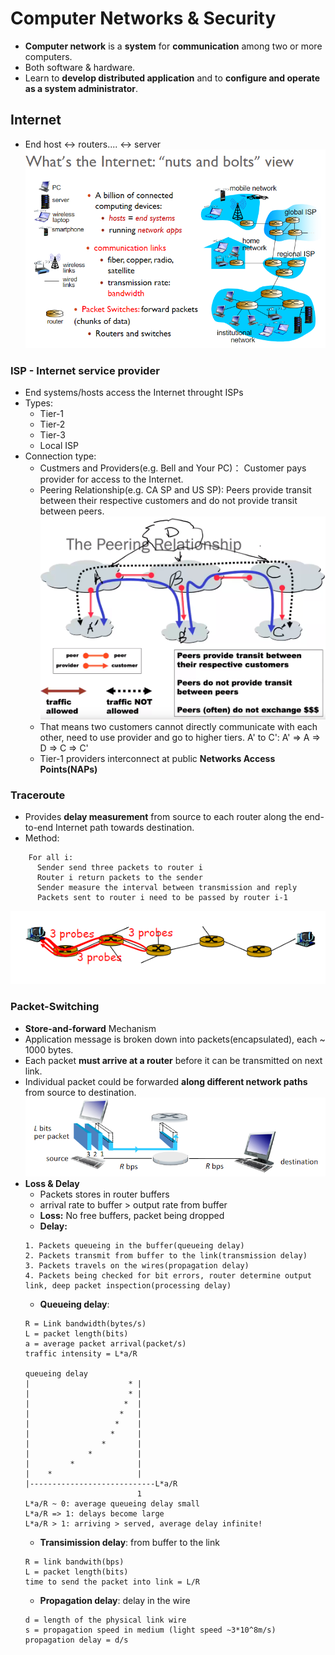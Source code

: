 # Computer Networks & Security
- **Computer network** is a **system** for **communication** among two or more computers.
- Both software & hardware.
- Learn to **develop distributed application** and to **configure and operate as a system administrator**.

## Internet
- End host <-> routers.... <-> server
<img src="nuts.png"></img>

### ISP - Internet service provider
- End systems/hosts access the Internet throught ISPs
- Types:
  - Tier-1
  - Tier-2
  - Tier-3
  - Local ISP
- Connection type:
  - Custmers and Providers(e.g. Bell and Your PC)： Customer pays provider for access to the Internet.
  - Peering Relationship(e.g. CA SP and US SP): Peers provide transit between their respective customers and do not provide transit between peers. 
<img src="connection.png"></img>
  - That means two customers cannot directly communicate with each other, need to use provider and go to higher tiers.
A' to C': A' => A => D => C => C'
  - Tier-1 providers interconnect at public **Networks Access Points(NAPs)**

### Traceroute
- Provides **delay measurement** from source to each router along the end-to-end Internet path towards destination.
- Method:
``` 
    For all i:
      Sender send three packets to router i
      Router i return packets to the sender
      Sender measure the interval between transmission and reply
      Packets sent to router i need to be passed by router i-1
 ```
<img src="traceroute.png"></img>

### Packet-Switching
- **Store-and-forward** Mechanism
- Application message is broken down into packets(encapsulated), each ~ 1000 bytes.
- Each packet **must arrive at a router** before it can be transmitted on next link.
- Individual packet could be forwarded **along different network paths** from source to destination.
<img src="packets.png"></img>
- **Loss & Delay**
  - Packets stores in router buffers
  - arrival rate to buffer > output rate from buffer
  - **Loss:** No free buffers, packet being dropped
  - **Delay:** 
  ```
  1. Packets queueing in the buffer(queueing delay)
  2. Packets transmit from buffer to the link(transmission delay)
  3. Packets travels on the wires(propagation delay)
  4. Packets being checked for bit errors, router determine output link, deep packet inspection(processing delay)
  ```
  - **Queueing delay**: 
  ```
  R = Link bandwidth(bytes/s)
  L = packet length(bits)
  a = average packet arrival(packet/s)
  traffic intensity = L*a/R

  queueing delay
  |                      * |
  |                      * |
  |                     *  |
  |                    *   |
  |                   *    | 
  |                  *     | 
  |                *       | 
  |             *          | 
  |         *              | 
  |    *                   | 
  |----------------------------L*a/R
                           1
  L*a/R ~ 0: average queueing delay small
  L*a/R => 1: delays become large
  L*a/R > 1: arriving > served, average delay infinite!
  ```
  - **Transimission delay**: from buffer to the link
  ```
  R = link bandwith(bps)
  L = packet length(bits)
  time to send the packet into link = L/R
  ```
  - **Propagation delay**: delay in the wire
  ```
  d = length of the physical link wire
  s = propagation speed in medium (light speed ~3*10^8m/s)
  propagation delay = d/s
  ```
  
